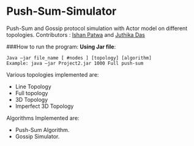 # Push-Sum-Simulator
Push-Sum and Gossip protocol simulation with Actor model on different topologies.
Contributors : [Ishan Patwa](http://riddle4045.github.io/blog) and [Juthika Das](http://djuthika.github.io/)


###How to run the program:
**Using Jar file**:
```
Java –jar file_name [ #nodes ] [topology] [algorithm] 
Example: java –jar Project2.jar 1000 Full push-sum
```
Various topologies implemented are:

- Line Topology
- Full topology
- 3D Topology
- Imperfect 3D Topology


Algorithms Implemented are:

- Push-Sum Algorithm.
- Gossip Simulator.


